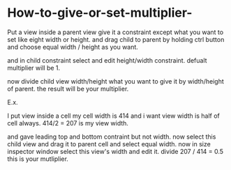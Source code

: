 # How-to-give-or-set-multiplier-

Put a view inside a parent view
give it a constraint except what you want to set like eight width or height.
and drag child to parent by holding ctrl button and choose equal width / height as you want.

and in child constraint select and edit height/width constraint. defualt multiplier will be 1.

now divide child view width/height what you want to give it by width/height of parent. the result will be your multiplier.

E.x.

I put view inside a cell
my cell width is 414 and i want view width is half of cell always.
414/2 = 207 is my view width.

and gave leading top and bottom contraint but not width.
now select this child view and drag it to parent cell and select equal width.
now in size inspector window select this view's width and edit it.
divide 207 / 414 = 0.5 this is your mutliplier.
